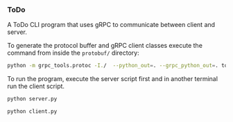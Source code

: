 ### ToDo

A ToDo CLI program that uses gRPC to communicate between client and server.

To generate the protocol buffer and gRPC client classes execute the command from inside the `protobuf/` directory:

```bash
python -m grpc_tools.protoc -I./  --python_out=. --grpc_python_out=. todo.proto
```

To run the program, execute the server script first and in another terminal run the client script.

```bash
python server.py
```

```bash
python client.py
```
